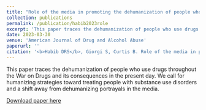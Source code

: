 ```yaml
---
title: "Role of the media in promoting the dehumanization of people who use drugs"
collection: publications
permalink: /publication/habib2023role
excerpt: 'This paper traces the dehumanization of people who use drugs throughout the War on Drugs and its consequences in the present day. We call for humanizing strategies toward treating people with substance use disorders and a shift away from dehumanizing portrayals in the media.'
date: 2023-03-30
venue: 'American Journal of Drug and Alcohol Abuse'
paperurl: ''
citation: '<b>Habib DRS</b>, Giorgi S, Curtis B. Role of the media in promoting the dehumanization of people who use drugs. <i>Am J Drug Alcohol Abuse</i>. doi:10.1080/00952990.2023.2180383'
---
```

This paper traces the dehumanization of people who use drugs throughout the War on Drugs and its consequences in the present day. We call for humanizing strategies toward treating people with substance use disorders and a shift away from dehumanizing portrayals in the media.

[Download paper here](http://danielrshabib.github.io/files/habib2023role.pdf)

